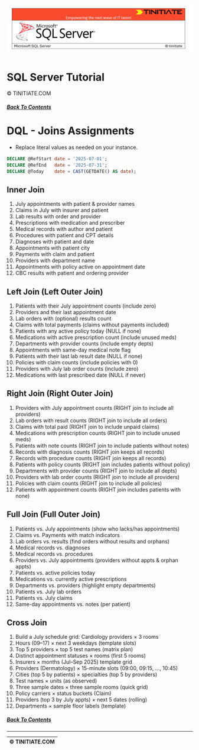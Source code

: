![SQL Server Tinitiate Image](../../../sqlserver-sql/sqlserver.png)

# SQL Server Tutorial
&copy; TINITIATE.COM

##### [Back To Contents](./README.md)

# DQL - Joins Assignments
* Replace literal values as needed on your instance.
```sql
DECLARE @RefStart date = '2025-07-01';
DECLARE @RefEnd   date = '2025-07-31';
DECLARE @Today    date = CAST(GETDATE() AS date);
```

## Inner Join
1. July appointments with patient & provider names
2. Claims in July with insurer and patient
3. Lab results with order and provider
4. Prescriptions with medication and prescriber
5. Medical records with author and patient
6. Procedures with patient and CPT details
7. Diagnoses with patient and date
8. Appointments with patient city
9. Payments with claim and patient
10. Providers with department name
11. Appointments with policy active on appointment date
12. CBC results with patient and ordering provider

## Left Join (Left Outer Join)
1. Patients with their July appointment counts (include zero)
2. Providers and their last appointment date
3. Lab orders with (optional) results count
4. Claims with total payments (claims without payments included)
5. Patients with any active policy today (NULL if none)
6. Medications with active prescription count (include unused meds)
7. Departments with provider counts (include empty depts)
8. Appointments with same-day medical note flag
9. Patients with their last lab result date (NULL if none)
10. Policies with claim counts (include policies with 0)
11. Providers with July lab order counts (include zero)
12. Medications with last prescribed date (NULL if never)

## Right Join (Right Outer Join)
1. Providers with July appointment counts (RIGHT join to include all providers)
2. Lab orders with result counts (RIGHT join to include all orders)
3. Claims with total paid (RIGHT join to include unpaid claims)
4. Medications with prescription counts (RIGHT join to include unused meds)
5. Patients with note counts (RIGHT join to include patients without notes)
6. Records with diagnosis counts (RIGHT join keeps all records)
7. Records with procedure counts (RIGHT join keeps all records)
8. Patients with policy counts (RIGHT join includes patients without policy)
9. Departments with provider counts (RIGHT join to include all depts)
10. Providers with lab order counts (RIGHT join to include all providers)
11. Policies with claim counts (RIGHT join to include all policies)
12. Patients with appointment counts (RIGHT join includes patients with none)

## Full Join (Full Outer Join)
1. Patients vs. July appointments (show who lacks/has appointments)
2. Claims vs. Payments with match indicators
3. Lab orders vs. results (find orders without results and orphans)
4. Medical records vs. diagnoses
5. Medical records vs. procedures
6. Providers vs. July appointments (providers without appts & orphan appts)
7. Patients vs. active policies today
8. Medications vs. currently active prescriptions
9. Departments vs. providers (highlight empty departments)
10. Patients vs. July lab orders
11. Patients vs. July claims
12. Same-day appointments vs. notes (per patient)

## Cross Join
1. Build a July schedule grid: Cardiology providers × 3 rooms
2. Hours (09–17) × next 3 weekdays (template slots)
3. Top 5 providers × top 5 test names (matrix plan)
4. Distinct appointment statuses × rooms (first 5 rooms)
5. Insurers × months (Jul–Sep 2025) template grid
6. Providers (Dermatology) × 15-minute slots (09:00, 09:15, ..., 10:45)
7. Cities (top 5 by patients) × specialties (top 5 by providers)
8. Test names × units (as observed)
9. Three sample dates × three sample rooms (quick grid)
10. Policy carriers × status buckets (Claim)
11. Providers (top 3 by July appts) × next 5 dates (rolling)
12. Departments × sample floor labels (template)

##### [Back To Contents](./README.md)
***
| &copy; TINITIATE.COM |
|----------------------|
